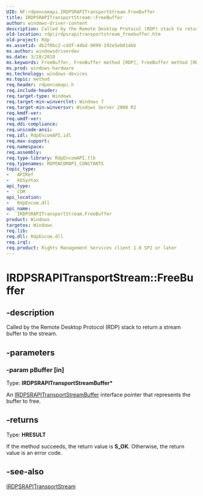 ```yaml
---
UID: NF:rdpencomapi.IRDPSRAPITransportStream.FreeBuffer
title: IRDPSRAPITransportStream::FreeBuffer
author: windows-driver-content
description: Called by the Remote Desktop Protocol (RDP) stack to return a stream buffer to the stream.
old-location: rdp\irdpsrapitransportstream_freebuffer.htm
old-project: Rdp
ms.assetid: db2f0bc2-cddf-44bd-9899-192e5eb014bb
ms.author: windowsdriverdev
ms.date: 3/28/2018
ms.keywords: FreeBuffer, FreeBuffer method [RDP], FreeBuffer method [RDP],IRDPSRAPITransportStream interface, IRDPSRAPITransportStream interface [RDP],FreeBuffer method, IRDPSRAPITransportStream.FreeBuffer, IRDPSRAPITransportStream::FreeBuffer, rdp.irdpsrapitransportstream_freebuffer, rdpencomapi/IRDPSRAPITransportStream::FreeBuffer
ms.prod: windows-hardware
ms.technology: windows-devices
ms.topic: method
req.header: rdpencomapi.h
req.include-header: 
req.target-type: Windows
req.target-min-winverclnt: Windows 7
req.target-min-winversvr: Windows Server 2008 R2
req.kmdf-ver: 
req.umdf-ver: 
req.ddi-compliance: 
req.unicode-ansi: 
req.idl: RdpEncomAPI.idl
req.max-support: 
req.namespace: 
req.assembly: 
req.type-library: RdpEncomAPI.tlb
req.typenames: RDPENCOMAPI_CONSTANTS
topic_type:
-	APIRef
-	kbSyntax
api_type:
-	COM
api_location:
-	RdpEncom.dll
api_name:
-	IRDPSRAPITransportStream.FreeBuffer
product: Windows
targetos: Windows
req.lib: 
req.dll: RdpEncom.dll
req.irql: 
req.product: Rights Management Services client 1.0 SP2 or later
---
```


# IRDPSRAPITransportStream::FreeBuffer


## -description


Called by the Remote Desktop Protocol (RDP) stack to return a stream buffer to the stream.


## -parameters




### -param pBuffer [in]

Type: <b>IRDPSRAPITransportStreamBuffer*</b>

An <a href="https://msdn.microsoft.com/44087315-7a71-4557-89b3-bf8c66ed10a4">IRDPSRAPITransportStreamBuffer</a> interface pointer that represents the buffer to free.


## -returns



Type: <b>HRESULT</b>

If the method succeeds, the return value is <b>S_OK</b>. Otherwise, the return value is an error code.




## -see-also




<a href="https://msdn.microsoft.com/18ac00d5-f574-463f-a34a-40c2dc16d4d8">IRDPSRAPITransportStream</a>
 

 

